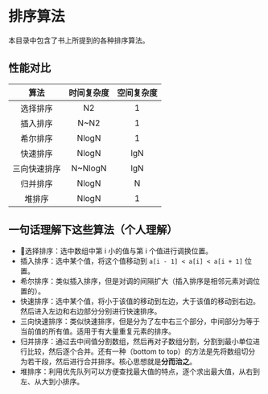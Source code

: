 # 排序算法

本目录中包含了书上所提到的各种排序算法。

## 性能对比

| 算法 | 时间复杂度 | 空间复杂度 | 
| :-: | :-: | :-: | 
| 选择排序 | N2 | 1 | 
| 插入排序 | N~N2 | 1 | 
| 希尔排序 | NlogN | 1 |
| 快速排序 | NlogN | lgN |
| 三向快速排序| N~NlogN | lgN |
| 归并排序| NlogN| N |
| 堆排序| NlogN | 1 

## 一句话理解下这些算法（个人理解）

* 选择排序：选中数组中第 i 小的值与第 i 个值进行调换位置。
* 插入排序：选中某个值，将这个值移动到 `a[i - 1] < a[i] < a[i + 1]` 位置。
* 希尔排序：类似插入排序，但是对调的间隔扩大（插入排序是相邻元素对调位置的）。
* 快速排序：选中某个值，将小于该值的移动到左边，大于该值的移动到右边。然后进入左边和右边部分分别进行快速排序。
* 三向快速排序：类似快速排序，但是分为了左中右三个部分，中间部分为等于当前值的所有值。适用于有大量重复元素的排序。
* 归并排序：通过去中间值分割数组，然后再对子数组分割，分割到最小单位进行比较，然后逐个合并。还有一种（bottom to top）的方法是先将数组切分为若干段，然后进行合并排序。核心思想就是**分而治之**。
* 堆排序：利用优先队列可以方便查找最大值的特点，逐个求出最大值，从右到左、从大到小排序。